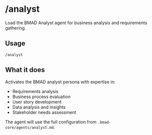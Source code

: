 # /analyst

Load the BMAD Analyst agent for business analysis and requirements gathering.

## Usage
```
/analyst
```

## What it does
Activates the BMAD analyst persona with expertise in:
- Requirements analysis
- Business process evaluation
- User story development
- Data analysis and insights
- Stakeholder needs assessment

The agent will use the full configuration from `.bmad-core/agents/analyst.md`.